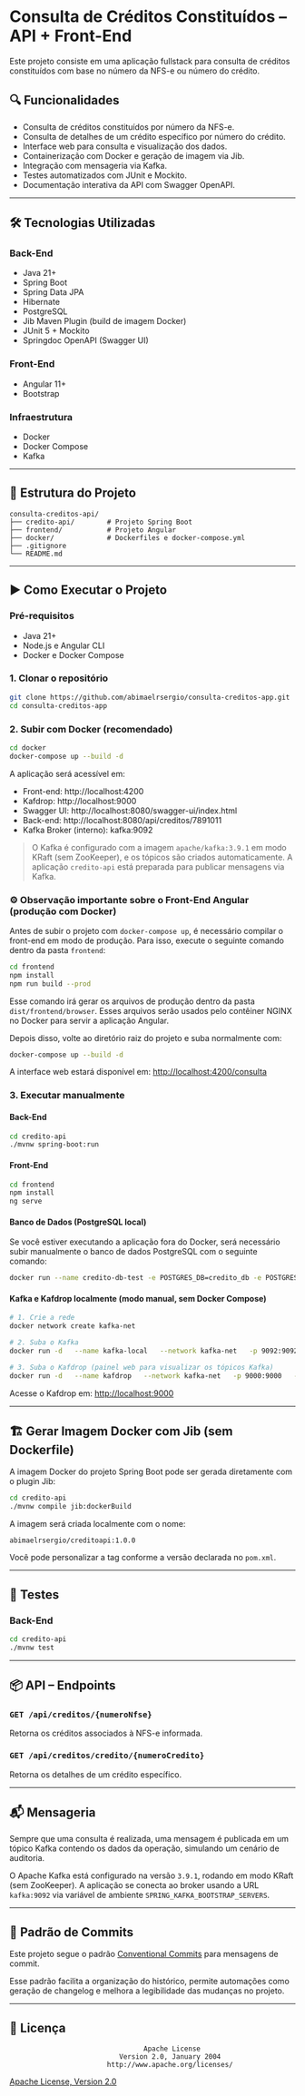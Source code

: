 # Consulta de Créditos Constituídos – API + Front-End

Este projeto consiste em uma aplicação fullstack para consulta de créditos constituídos com base no número da NFS-e ou número do crédito. 

## 🔍 Funcionalidades

- Consulta de créditos constituídos por número da NFS-e.
- Consulta de detalhes de um crédito específico por número do crédito.
- Interface web para consulta e visualização dos dados.
- Containerização com Docker e geração de imagem via Jib.
- Integração com mensageria via Kafka.
- Testes automatizados com JUnit e Mockito.
- Documentação interativa da API com Swagger OpenAPI.

---

## 🛠️ Tecnologias Utilizadas

### Back-End
- Java 21+
- Spring Boot
- Spring Data JPA
- Hibernate
- PostgreSQL
- Jib Maven Plugin (build de imagem Docker)
- JUnit 5 + Mockito
- Springdoc OpenAPI (Swagger UI)

### Front-End
- Angular 11+
- Bootstrap 

### Infraestrutura
- Docker
- Docker Compose
- Kafka 

---

## 📁 Estrutura do Projeto

```
consulta-creditos-api/
├── credito-api/        # Projeto Spring Boot
├── frontend/           # Projeto Angular
├── docker/             # Dockerfiles e docker-compose.yml
├── .gitignore
└── README.md
```

---

## ▶️ Como Executar o Projeto

### Pré-requisitos

- Java 21+
- Node.js e Angular CLI
- Docker e Docker Compose

### 1. Clonar o repositório

```bash
git clone https://github.com/abimaelrsergio/consulta-creditos-app.git
cd consulta-creditos-app
```

### 2. Subir com Docker (recomendado)

```bash
cd docker
docker-compose up --build -d
```

A aplicação será acessível em:
- Front-end: http://localhost:4200
- Kafdrop: http://localhost:9000
- Swagger UI: http://localhost:8080/swagger-ui/index.html
- Back-end: http://localhost:8080/api/creditos/7891011
- Kafka Broker (interno): kafka:9092

> O Kafka é configurado com a imagem `apache/kafka:3.9.1` em modo KRaft (sem ZooKeeper), e os tópicos são criados automaticamente. A aplicação `credito-api` está preparada para publicar mensagens via Kafka.

### ⚙️ Observação importante sobre o Front-End Angular (produção com Docker)

Antes de subir o projeto com `docker-compose up`, é necessário compilar o front-end em modo de produção. Para isso, execute o seguinte comando dentro da pasta `frontend`:

```bash
cd frontend
npm install
npm run build --prod
```

Esse comando irá gerar os arquivos de produção dentro da pasta `dist/frontend/browser`. Esses arquivos serão usados pelo contêiner NGINX no Docker para servir a aplicação Angular.

Depois disso, volte ao diretório raiz do projeto e suba normalmente com:

```bash
docker-compose up --build -d
```

A interface web estará disponível em: [http://localhost:4200/consulta](http://localhost:4200/consulta)

### 3. Executar manualmente

#### Back-End

```bash
cd credito-api
./mvnw spring-boot:run
```

#### Front-End

```bash
cd frontend
npm install
ng serve
```

#### Banco de Dados (PostgreSQL local)

Se você estiver executando a aplicação fora do Docker, será necessário subir manualmente o banco de dados PostgreSQL com o seguinte comando:

```bash
docker run --name credito-db-test -e POSTGRES_DB=credito_db -e POSTGRES_USER=postgres -e POSTGRES_PASSWORD=postgres -p 5432:5432 -d postgres:17.5
```

#### Kafka e Kafdrop localmente (modo manual, sem Docker Compose)

```bash
# 1. Crie a rede
docker network create kafka-net

# 2. Suba o Kafka
docker run -d   --name kafka-local   --network kafka-net   -p 9092:9092   -p 29092:29092   -e KAFKA_NODE_ID=1   -e KAFKA_PROCESS_ROLES=broker,controller   -e KAFKA_CONTROLLER_QUORUM_VOTERS=1@kafka-local:9093   -e KAFKA_LISTENERS=PLAINTEXT://:9092,PLAINTEXT_DOCKER://:29092,CONTROLLER://:9093   -e KAFKA_ADVERTISED_LISTENERS=PLAINTEXT://localhost:9092,PLAINTEXT_DOCKER://kafka-local:29092   -e KAFKA_LISTENER_SECURITY_PROTOCOL_MAP=PLAINTEXT:PLAINTEXT,PLAINTEXT_DOCKER:PLAINTEXT,CONTROLLER:PLAINTEXT   -e KAFKA_CONTROLLER_LISTENER_NAMES=CONTROLLER   -e KAFKA_AUTO_CREATE_TOPICS_ENABLE=true   -e KAFKA_OFFSETS_TOPIC_REPLICATION_FACTOR=1   apache/kafka:3.9.1

# 3. Suba o Kafdrop (painel web para visualizar os tópicos Kafka)
docker run -d   --name kafdrop   --network kafka-net   -p 9000:9000   -e KAFKA_BROKER_CONNECT=kafka-local:29092   obsidiandynamics/kafdrop:4.1.1-SNAPSHOT
```

Acesse o Kafdrop em: [http://localhost:9000](http://localhost:9000)

---

## 🏗️ Gerar Imagem Docker com Jib (sem Dockerfile)

A imagem Docker do projeto Spring Boot pode ser gerada diretamente com o plugin Jib:

```bash
cd credito-api
./mvnw compile jib:dockerBuild
```

A imagem será criada localmente com o nome:
```
abimaelrsergio/creditoapi:1.0.0
```

Você pode personalizar a tag conforme a versão declarada no `pom.xml`.

---

## 🧪 Testes

### Back-End

```bash
cd credito-api
./mvnw test
```

---

## 📦 API – Endpoints

### `GET /api/creditos/{numeroNfse}`

Retorna os créditos associados à NFS-e informada.

### `GET /api/creditos/credito/{numeroCredito}`

Retorna os detalhes de um crédito específico.

---

## 📬 Mensageria 

Sempre que uma consulta é realizada, uma mensagem é publicada em um tópico Kafka contendo os dados da operação, simulando um cenário de auditoria.

O Apache Kafka está configurado na versão `3.9.1`, rodando em modo KRaft (sem ZooKeeper). A aplicação se conecta ao broker usando a URL `kafka:9092` via variável de ambiente `SPRING_KAFKA_BOOTSTRAP_SERVERS`.

---

## 📝 Padrão de Commits

Este projeto segue o padrão [Conventional Commits](https://www.conventionalcommits.org/) para mensagens de commit.

Esse padrão facilita a organização do histórico, permite automações como geração de changelog e melhora a legibilidade das mudanças no projeto.

---

## 📃 Licença

```
                                 Apache License
                           Version 2.0, January 2004
                        http://www.apache.org/licenses/
```

[Apache License, Version 2.0](https://www.apache.org/licenses/LICENSE-2.0)
